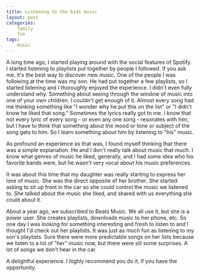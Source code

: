 ```yaml
---
title: Listening to the kids music
layout: post
categories:
    family
    fun
tags:
    music
---
```

A long time ago, I started playing around with the social features of Spotify. I started listening to playlists put together by people I followed. If you ask me, it's the best way to discover new music. One of the people I was following at the time was my son. He had put together a few playlists, so I started listening and I thoroughly enjoyed the experience. I didn't even fully understand why. Something about seeing through the window of music into one of your own children. I couldn't get enough of it. Almost every song had me thinking something like "I wonder why he put this on the list" or "I didn't know he liked that song." Sometimes the lyrics really got to me. I know that not every lyric of every song - or even any one song - resonates with him, but I have to think that something about the mood or tone or subject of the song gets to him. So I learn something about him by listening to "his" music.

As profound an experience as that was, I found myself thinking that there was a simple explanation. He and I don't really talk about music that much. I know what genres of music he liked, generally, and I had some idea who his favorite bands were, but he wasn't very vocal about his music preferences.

It was about this time that my daughter was really starting to express her love of music. She was the direct opposite of her brother. She started asking to sit up front in the car so she could control the music we listened to. She talked about the music she liked, and shared with us everything she could about it.

About a year ago, we subscribed to Beats Music. We all use it, but she is a power user. She creates playlists, downloads music to her phone, etc. So one day I was looking for something interesting and fresh to listen to and I thought I'd check out her playlists. It was just as much fun as listening to my son's playlists. Sure there were more predictable songs on her lists because we listen to a lot of "her" music now, but there were sill some surprises. A lot of songs we don't hear in the car.

A delightful experience. I highly recommend you do it, if you have the opportunity.

